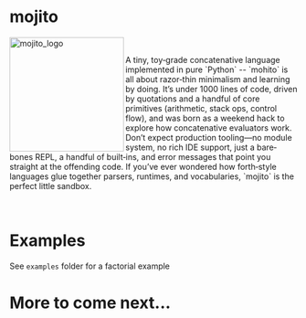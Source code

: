 # mojito

<div>
<img align="left" width="200" height="200" alt="mojito_logo" src="https://github.com/user-attachments/assets/81ea07e5-82be-4782-9b7b-9e1f35b67458" />
<br/>
<p>
	A tiny, toy‐grade concatenative language implemented in pure `Python` -- `mohito` is all about razor‑thin minimalism and learning by doing. It’s under 1000 lines of code, driven by quotations and a handful of core primitives (arithmetic, stack ops, control flow), and was born as a weekend hack to explore how concatenative evaluators work. Don’t expect production tooling—no module system, no rich IDE support, just a bare‐bones REPL, a handful of built‑ins, and error messages that point you straight at the offending code. If you’ve ever wondered how forth‑style languages glue together parsers, runtimes, and vocabularies, `mojito` is the perfect little sandbox.
</p>
<br/>
</div>

# Examples
See `examples` folder for a factorial example

# More to come next...
